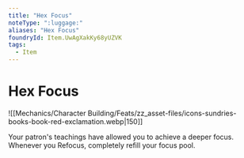 ```yaml
---
title: "Hex Focus"
noteType: ":luggage:"
aliases: "Hex Focus"
foundryId: Item.UwAgXakKy68yUZVK
tags:
  - Item
---
```


# Hex Focus
![[Mechanics/Character Building/Feats/zz_asset-files/icons-sundries-books-book-red-exclamation.webp|150]]

Your patron's teachings have allowed you to achieve a deeper focus. Whenever you Refocus, completely refill your focus pool.
